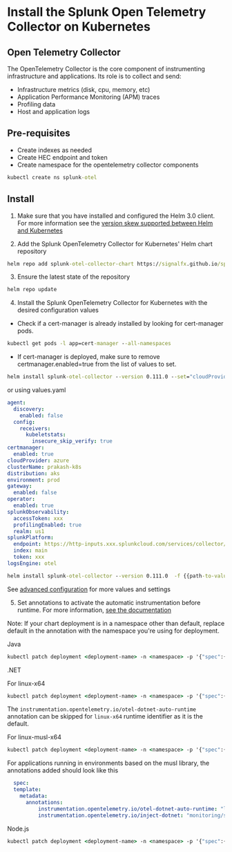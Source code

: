 # Install the Splunk Open Telemetry Collector on Kubernetes

## Open Telemetry Collector

The OpenTelemetry Collector is the core component of instrumenting infrastructure and applications. Its role is to
collect and send:

* Infrastructure metrics (disk, cpu, memory, etc)
* Application Performance Monitoring (APM) traces
* Profiling data
* Host and application logs


## Pre-requisites

- Create indexes as needed
- Create HEC endpoint and token
- Create namespace for the opentelemetry collector components

```cmd
kubectl create ns splunk-otel
```


## Install
1. Make sure that you have installed and configured the Helm 3.0 client. For more information see the [version skew supported between Helm and Kubernetes](https://helm.sh/docs/topics/version_skew/)

2. Add the Splunk OpenTelemetry Collector for Kubernetes' Helm chart repository

```cmd
helm repo add splunk-otel-collector-chart https://signalfx.github.io/splunk-otel-collector-chart
```

3. Ensure the latest state of the repository

```cmd
helm repo update
```

4. Install the Splunk OpenTelemetry Collector for Kubernetes with the desired configuration values

- Check if a cert-manager is already installed by looking for cert-manager pods.
```cmd
kubectl get pods -l app=cert-manager --all-namespaces
```

- If cert-manager is deployed, make sure to remove certmanager.enabled=true from the list of values to set.
```cmd
helm install splunk-otel-collector --version 0.111.0 --set="cloudProvider=azure,distribution=aks,splunkObservability.accessToken=$ACCESS_TOKEN,clusterName=my-kube-cluster,splunkObservability.realm=us0,gateway.enabled=false,splunkPlatform.endpoint=https://http-inputs.myorg.splunkcloud.com/services/collector,splunkPlatform.token=$HEC_TOKEN,splunkObservability.profilingEnabled=true,environment=production,operator.enabled=true,certmanager.enabled=true,agent.discovery.enabled=false" splunk-otel-collector-chart/splunk-otel-collector
```

or using values.yaml
```yaml
agent:
  discovery:
    enabled: false
  config:
    receivers:
      kubeletstats:
        insecure_skip_verify: true
certmanager:
  enabled: true
cloudProvider: azure
clusterName: prakash-k8s
distribution: aks
environment: prod
gateway:
  enabled: false
operator:
  enabled: true
splunkObservability:
  accessToken: xxx
  profilingEnabled: true
  realm: us1
splunkPlatform:
  endpoint: https://http-inputs.xxx.splunkcloud.com/services/collector/event
  index: main
  token: xxx
logsEngine: otel
```

```cmd
helm install splunk-otel-collector --version 0.111.0  -f {{path-to-values.yaml}} splunk-otel-collector-chart/splunk-otel-collector --namespace splunk-otel
```

See [advanced configuration](https://github.com/signalfx/splunk-otel-collector-chart/blob/main/docs/advanced-configuration.md) for more values and settings

5. Set annotations to activate the automatic instrumentation before runtime. For more information, [see the documentation](https://docs.splunk.com/observability/en/gdi/opentelemetry/automatic-discovery/k8s/k8s-backend.html#set-annotations-to-instrument-applications)

Note: If your chart deployment is in a namespace other than default, replace default in the annotation with the namespace you're using for deployment.

Java
```cmd
kubectl patch deployment <deployment-name> -n <namespace> -p '{"spec":{"template":{"metadata":{"annotations":{"instrumentation.opentelemetry.io/inject-java":"<splunk-otel-namespace>/splunk-otel-collector"}}}}}'
```

.NET 

For linux-x64
```cmd
kubectl patch deployment <deployment-name> -n <namespace> -p '{"spec":{"template":{"metadata":{"annotations":{"instrumentation.opentelemetry.io/inject-dotnet":"<splunk-otel-namespace>/splunk-otel-collector","instrumentation.opentelemetry.io/otel-dotnet-auto-runtime":"linux-x64"}}}}}'
```
The `instrumentation.opentelemetry.io/otel-dotnet-auto-runtime` annotation can be skipped for `linux-x64` runtime identifier as it is the default.


For linux-musl-x64
```cmd
kubectl patch deployment <deployment-name> -n <namespace> -p '{"spec":{"template":{"metadata":{"annotations":{"instrumentation.opentelemetry.io/inject-dotnet":"<splunk-otel-namespace>/splunk-otel-collector","instrumentation.opentelemetry.io/otel-dotnet-auto-runtime":"linux-musl-x64"}}}}}'
```


For applications running in environments based on the musl library, the annotations added should look like this

```yaml
  spec:
  template:
    metadata:
      annotations:
          instrumentation.opentelemetry.io/otel-dotnet-auto-runtime: "linux-musl-x64"
          instrumentation.opentelemetry.io/inject-dotnet: "monitoring/splunk-otel-collector"
```


Node.js
```cmd
kubectl patch deployment <deployment-name> -n <namespace> -p '{"spec":{"template":{"metadata":{"annotations":{"instrumentation.opentelemetry.io/inject-nodejs":"<splunk-otel-namespace>/splunk-otel-collector"}}}}}'
```

